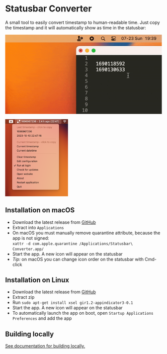 # Statusbar Converter

A small tool to easily convert timestamp to human-readable time. Just copy the
timestamp and it will automatically show as time in the statusbar: 

![demo](/docs/demo-2.gif)

<img src="/docs/screenshot-1.png" width=40% height=40%>


## Installation on macOS

- Download the latest release from [GitHub](https://github.com/mindaugasw/statusbar-converter/releases)
- Extract into `Applications`
- On macOS you must manually remove quarantine attribute, because the app is not signed:  
  `xattr -d com.apple.quarantine /Applications/Statusbar\ Converter.app/`
- Start the app. A new icon will appear on the statusbar
- _Tip:_ on macOS you can change icon order on the statusbar with Cmd-click


## Installation on Linux

- Download the latest release from [GitHub](https://github.com/mindaugasw/statusbar-converter/releases)
- Extract zip
- Run `sudo apt-get install xsel gir1.2-appindicator3-0.1`
- Start the app. A new icon will appear on the statusbar
- To automatically launch the app on boot, open `Startup Applications Preferences` and add the app


## Building locally

[See documentation for building locally.](/docs/building.md)

